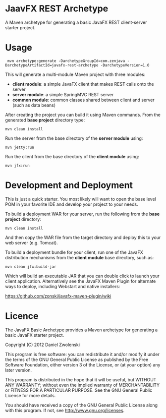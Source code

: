 JaavFX REST Archetype
=====================

A Maven archetype for generating a basic JavaFX REST client-server starter project.

Usage
======

```
 mvn archetype:generate -DarchetypeGroupId=com.zenjava -DarchetypeArtifactId=javafx-rest-archetype -DarchetypeVersion=1.0
```

This will generate a multi-module Maven project with three modules:

* **client module**: a simple JavaFX client that makes REST calls onto the server
* **server module**: a simple SpringMVC REST server
* **common module**: common classes shared between client and server (such as data beans)

After creating the project you can build it using Maven commands. From the generated **base project** directory type:

    mvn clean install

Run the server from the base directory of the **server module** using:

    mvn jetty:run

Run the client from the base directory of the **client module** using:

    mvn jfx:run


Development and Deployment
==========================

This is just a quick starter. You most likely will want to open the base level POM in your favorite IDE and develop
your project to your needs.

To build a deployment WAR for your server, run the following from the **base project** directory:

    mvn clean install

And then copy the WAR file from the target directory and deploy this to your web server (e.g. Tomcat).

To build a deployment bundle for your client, run one of the JavaFX distribution mechanisms from the **client module**
base directory, such as:

    mvn clean jfx:build-jar

Which will build an executable JAR that you can double click to launch your client application. Alternatively see the
JavaFX Maven Plugin for alternate ways to deploy, including Webstart and native installers:

https://github.com/zonski/javafx-maven-plugin/wiki


Licence
============

The JavaFX Basic Archetype provides a Maven archetype for generating a basic JavaFX starter project.

Copyright (C) 2012  Daniel Zwolenski

This program is free software: you can redistribute it and/or modify it under the terms of the GNU General Public License as published by
the Free Software Foundation, either version 3 of the License, or (at your option) any later version.

This program is distributed in the hope that it will be useful, but WITHOUT ANY WARRANTY; without even the implied warranty of
MERCHANTABILITY or FITNESS FOR A PARTICULAR PURPOSE.  See the GNU General Public License for more details.

You should have received a copy of the GNU General Public License along with this program.  If not, see http://www.gnu.org/licenses.

